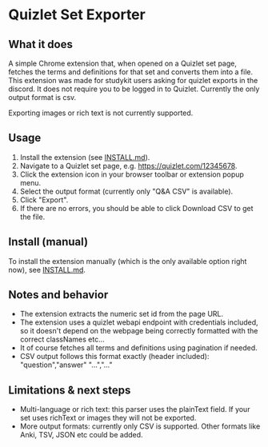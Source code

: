 # Quizlet Set Exporter

## What it does
A simple Chrome extension that, when opened on a Quizlet set page, fetches the terms and definitions for that set and converts them into a file. This extension was made for studykit users asking for quizlet exports in the discord. It does not require you to be logged in to Quizlet. Currently the only output format is csv.

Exporting images or rich text is not currently supported.

## Usage

1. Install the extension (see [INSTALL.md](INSTALL.md)).
2. Navigate to a Quizlet set page, e.g. https://quizlet.com/12345678.
3. Click the extension icon in your browser toolbar or extension popup menu.
4. Select the output format (currently only "Q&A CSV" is available).
5. Click "Export".
6. If there are no errors, you should be able to click Download CSV to get the file.

## Install (manual)

To install the extension manually (which is the only available option right now), see [INSTALL.md](INSTALL.md).

## Notes and behavior
- The extension extracts the numeric set id from the page URL.
- The extension uses a quizlet webapi endpoint with credentials included, so it doesn't depend on the webpage being correctly formatted with the correct classNames etc...
- It of course fetches all terms and definitions using pagination if needed.
- CSV output follows this format exactly (header included):
  "question","answer"
  "...","..."

## Limitations & next steps
- Multi-language or rich text: this parser uses the plainText field. If your set uses richText or images they will not be exported.
- More output formats: currently only CSV is supported. Other formats like Anki, TSV, JSON etc could be added.
